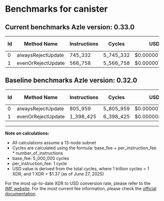 # Benchmarks for canister

## Current benchmarks Azle version: 0.33.0

| Id  | Method Name        | Instructions | Cycles    | USD           | USD/Million Calls | Change                              |
| --- | ------------------ | ------------ | --------- | ------------- | ----------------- | ----------------------------------- |
| 0   | alwaysRejectUpdate | 745_332      | 5_745_332 | $0.0000078711 | $7.87             | <font color="green">-60_627</font>  |
| 1   | evenOrRejectUpdate | 566_758      | 5_566_758 | $0.0000076265 | $7.62             | <font color="green">-831_667</font> |

## Baseline benchmarks Azle version: 0.32.0

| Id  | Method Name        | Instructions | Cycles    | USD           | USD/Million Calls |
| --- | ------------------ | ------------ | --------- | ------------- | ----------------- |
| 0   | alwaysRejectUpdate | 805_959      | 5_805_959 | $0.0000079542 | $7.95             |
| 1   | evenOrRejectUpdate | 1_398_425    | 6_398_425 | $0.0000087658 | $8.76             |

---

**Note on calculations:**

- All calculations assume a 13-node subnet
- Cycles are calculated using the formula: base_fee + per_instruction_fee \* number_of_instructions
- base_fee: 5_000_000 cycles
- per_instruction_fee: 1 cycle
- USD value is derived from the total cycles, where 1 trillion cycles = 1 XDR, and 1 XDR = $1.37 (as of June 27, 2025)

For the most up-to-date XDR to USD conversion rate, please refer to the [IMF website](https://www.imf.org/external/np/fin/data/rms_sdrv.aspx).
For the most current fee information, please check the [official documentation](https://internetcomputer.org/docs/references/cycles-cost-formulas).
